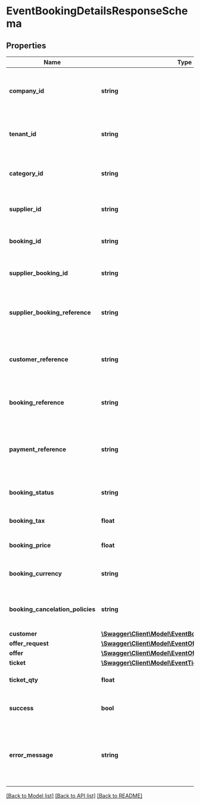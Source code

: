 # EventBookingDetailsResponseSchema

## Properties
Name | Type | Description | Notes
------------ | ------------- | ------------- | -------------
**company_id** | **string** | Identifier for the company associated with the booking. | [optional] 
**tenant_id** | **string** | Identifier for the tenant associated with the booking. | [optional] 
**category_id** | **string** | Identifier for the category of the booking. | [optional] 
**supplier_id** | **string** | Identifier for the supplier of the booking. | [optional] 
**booking_id** | **string** | Unique identifier for the booking. | [optional] 
**supplier_booking_id** | **string** | Supplier’s identifier for the booking. | [optional] 
**supplier_booking_reference** | **string** | Reference number provided by the supplier for the booking. | [optional] 
**customer_reference** | **string** | Customer reference number associated with the booking. | [optional] 
**booking_reference** | **string** | Internal reference number for the booking. | [optional] 
**payment_reference** | **string** | Reference number for the payment associated with the booking. | [optional] 
**booking_status** | **string** | Current status of the booking. | [optional] 
**booking_tax** | **float** | Tax applied to the booking. | [optional] 
**booking_price** | **float** | Total price of the booking. | [optional] 
**booking_currency** | **string** | Currency used for the booking pricing. | [optional] 
**booking_cancelation_policies** | **string** | Cancellation policies applicable to the booking. | [optional] 
**customer** | [**\Swagger\Client\Model\EventBookingCustomerSchema**](EventBookingCustomerSchema.md) |  | [optional] 
**offer_request** | [**\Swagger\Client\Model\EventOfferRequestSchema**](EventOfferRequestSchema.md) |  | [optional] 
**offer** | [**\Swagger\Client\Model\EventOfferResponseItemSchema**](EventOfferResponseItemSchema.md) |  | [optional] 
**ticket** | [**\Swagger\Client\Model\EventTicketSchema**](EventTicketSchema.md) |  | [optional] 
**ticket_qty** | **float** | Ticket quantity for ordering. | [optional] 
**success** | **bool** | Indicates if the booking was successful. | [optional] 
**error_message** | **string** | Provides details on any error that occurred during the booking process. | [optional] 

[[Back to Model list]](../../README.md#documentation-for-models) [[Back to API list]](../../README.md#documentation-for-api-endpoints) [[Back to README]](../../README.md)

